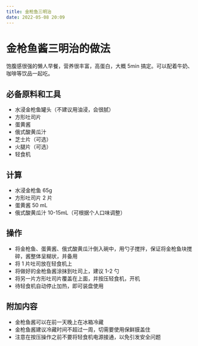```yaml
---
title: 金枪鱼三明治
date: 2022-05-08 20:09
---
```

# 金枪鱼酱三明治的做法
饱腹感很强的懒人早餐，营养很丰富，高蛋白，大概 5min 搞定。可以配着牛奶、咖啡等饮品一起吃。
## 必备原料和工具
- 水浸金枪鱼罐头（不建议用油浸，会很腻）
- 方形吐司片
- 蛋黄酱
- 俄式酸黄瓜汁
- 芝士片（可选）
- 火腿片（可选）
- 轻食机
## 计算
- 水浸金枪鱼 65g
- 方形吐司片 2 片
- 蛋黄酱 50 mL
- 俄式酸黄瓜汁 10-15mL（可根据个人口味调整）
## 操作
- 将金枪鱼、蛋黄酱、俄式酸黄瓜汁倒入碗中，用勺子搅拌，保证将金枪鱼块搅碎，酱整体呈糊状，并备用
- 将 1 片吐司放在轻食机上
- 将做好的金枪鱼酱涂抹到吐司上，建议 1-2 勺
- 将另一片方形吐司片覆盖在上面，并按压轻食机，开机
- 待轻食机自动停止加热，即可装盘使用
## 附加内容
- 金枪鱼酱可以在前一天晚上在冰箱冷藏
- 金枪鱼酱建议冷藏时间不超过一周，切需要使用保鲜膜盖住
- 注意在按压操作之前不要将轻食机电源接通，以免引发安全问题
